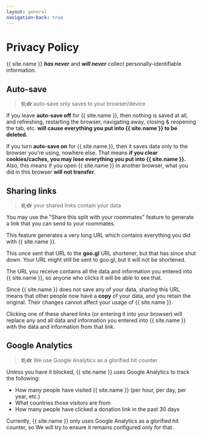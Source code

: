 ```yaml
---
layout: general
navigation-back: true
---
```


# Privacy Policy

{{ site.name }} _**has never**_ and _**will never**_ collect personally-identifiable information.


## Auto-save

> **tl;dr** auto-save only saves to your browser/device

If you leave **auto-save off** for {{ site.name }}, then nothing is saved at all, and refreshing, restarting the browser, navigating away, closing & reopening the tab, etc. **will cause everything you put into {{ site.name }} to be deleted.**

If you turn **auto-save on** for {{ site.name }}, then it saves data only to the browser you're using, nowhere else. That means **if you clear cookies/caches, you may lose everything you put into {{ site.name }}.** Also, this means if you open {{ site.name }} in another browser, what you did in this browser **will not transfer**.


## Sharing links

> **tl;dr** your shared links contain your data

You may use the "Share this split with your roommates" feature to generate a link that you can send to your roommates.

This feature generates a very long URL which contains everything you did with {{ site.name }}.

This once sent that URL to the **goo.gl** URL shortener, but that has since shut down. Your URL might still be sent to goo.gl, but it will not be shortened.

The URL you receive contains all the data and information you entered into {{ site.name }}, so anyone who clicks it will be able to see that.

Since {{ site.name }} does not save any of your data, sharing this URL means that other people now have a **copy** of your data, and you retain the original. Their changes cannot affect your usage of {{ site.name }}.

Clicking one of these shared links (or entering it into your browser) will replace any and all data and information you entered into {{ site.name }} with the data and information from that link.



## Google Analytics

> **tl;dr** We use Google Analytics as a glorified hit counter

Unless you have it blocked, {{ site.name }} uses Google Analytics to track the following:
- How many people have visited {{ site.name }} (per hour, per day, per year, etc.)
- What countries those visitors are from
- How many people have clicked a donation link in the past 30 days


Currently, {{ site.name }} only uses Google Analytics as a glorified hit counter, so We will try to ensure it remains configured only for that.


<style>
.back-to-root-link {
    opacity: 0;
}
</style>